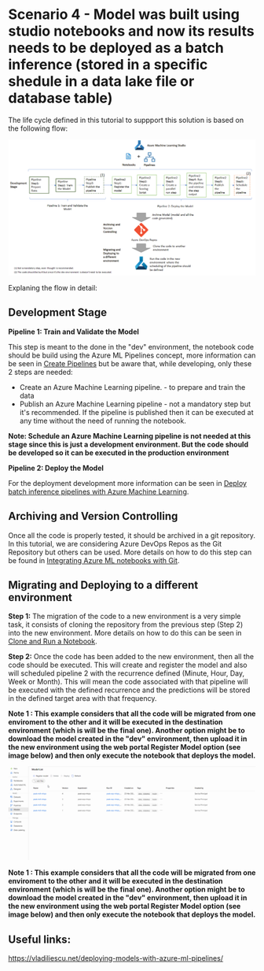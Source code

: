 # Scenario 4 - Model was built using studio notebooks and now its results needs to be deployed as a batch inference (stored in a specific shedule in a data lake file or database table)

The life cycle defined in this tutorial to suppport this solution is based on the following flow:

![](../Images/devops_batch1.png)

Explaning the flow in detail:

## Development Stage

**Pipeline 1: Train and Validate the Model** 

This step is meant to the done in the "dev" environment, the notebook code should be build using the Azure ML Pipelines concept, more information can be seen in [Create Pipelines](../Documents/Orchestrate-ML-With-Pipelines.md) but be aware that, while developing, only these 2 steps are needed:

   * Create an Azure Machine Learning pipeline. - to prepare and train the data
   * Publish an Azure Machine Learning pipeline - not a mandatory step but it's recommended. If the pipeline is published then it can be executed at any time without the need of running the notebook.
   
 **Note: Schedule an Azure Machine Learning pipeline is not needed at this stage since this is just a development environment. But the code should be developed so it can be executed in the production environment**
 
**Pipeline 2: Deploy the Model** 

For the deployment development more information can be seen in [Deploy batch inference pipelines with Azure Machine Learning](../Documents/Deploy-Batch-Inference-Pipeline.md). 

## Archiving and Version Controlling

Once all the code is properly tested, it should be archived in a git repository. In this tutorial, we are considering Azure DevOps Repos as the Git Repository but others can be used. More details on how to do this step can be found in [Integrating Azure ML notebooks with Git](../Documents/Integrating_AzureML_notebooks_with%20Git.md).

## Migrating and Deploying to a different environment

**Step 1:** The migration of the code to a new environment is a very simple task, it consists of cloning the repository from the previous step (Step 2) into the new environment. More details on how to do this can be seen in [Clone and Run a Notebook](Documents/Clone-and-Run-a-Notebook.md). 


**Step 2:** Once the code has been added to the new environment, then all the code should be executed. This will create and register the model and also will scheduled pipeline 2 with the recurrence defined (Minute, Hour, Day, Week or Month). This will mean the code associated with that pipeline will be executed with the defined recurrence and the predictions will be stored in the defined target area with that frequency.

**Note 1 : This example considers that all the code will be migrated from one enviroment to the other and it will be executed in the destination environment (which is will be the final one). Another option might be to download the model created in the "dev" environment, then upload it in the new environment using the web portal Register Model option (see image below) and then only execute the notebook that deploys the model.**

![](../Images/devops2d.gif)

**Note 1 : This example considers that all the code will be migrated from one enviroment to the other and it will be executed in the destination environment (which is will be the final one). Another option might be to download the model created in the "dev" environment, then upload it in the new environment using the web portal Register Model option (see image below) and then only execute the notebook that deploys the model.**

## Useful links: 
https://vladiliescu.net/deploying-models-with-azure-ml-pipelines/
